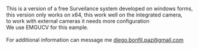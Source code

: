 This is a version of a free Surveilance system developed on windows forms, <br>
this version only works on x64, this work well on the integrated camera, <br>
to work with external cameras it needs more configuration <br>
We use EMGUCV for this eample. <br>
<br>
For additional information can message me diego.bonfil.paz@gmail.com


